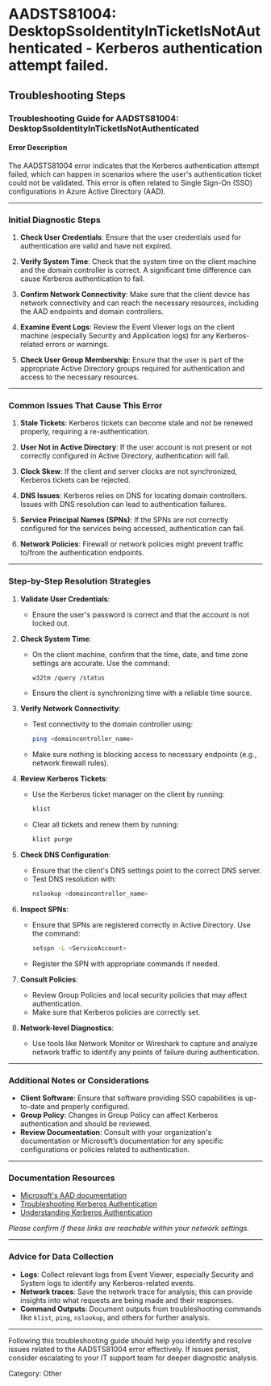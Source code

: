 # AADSTS81004: DesktopSsoIdentityInTicketIsNotAuthenticated - Kerberos authentication attempt failed.


## Troubleshooting Steps
### Troubleshooting Guide for AADSTS81004: DesktopSsoIdentityInTicketIsNotAuthenticated

#### Error Description
The AADSTS81004 error indicates that the Kerberos authentication attempt failed, which can happen in scenarios where the user's authentication ticket could not be validated. This error is often related to Single Sign-On (SSO) configurations in Azure Active Directory (AAD).

---

### Initial Diagnostic Steps

1. **Check User Credentials**: Ensure that the user credentials used for authentication are valid and have not expired.
   
2. **Verify System Time**: Check that the system time on the client machine and the domain controller is correct. A significant time difference can cause Kerberos authentication to fail.

3. **Confirm Network Connectivity**: Make sure that the client device has network connectivity and can reach the necessary resources, including the AAD endpoints and domain controllers.

4. **Examine Event Logs**: Review the Event Viewer logs on the client machine (especially Security and Application logs) for any Kerberos-related errors or warnings.

5. **Check User Group Membership**: Ensure that the user is part of the appropriate Active Directory groups required for authentication and access to the necessary resources.

---

### Common Issues That Cause This Error

1. **Stale Tickets**: Kerberos tickets can become stale and not be renewed properly, requiring a re-authentication.
   
2. **User Not in Active Directory**: If the user account is not present or not correctly configured in Active Directory, authentication will fail.

3. **Clock Skew**: If the client and server clocks are not synchronized, Kerberos tickets can be rejected.

4. **DNS Issues**: Kerberos relies on DNS for locating domain controllers. Issues with DNS resolution can lead to authentication failures.

5. **Service Principal Names (SPNs)**: If the SPNs are not correctly configured for the services being accessed, authentication can fail.

6. **Network Policies**: Firewall or network policies might prevent traffic to/from the authentication endpoints.

---

### Step-by-Step Resolution Strategies

1. **Validate User Credentials**:
   - Ensure the user's password is correct and that the account is not locked out.

2. **Check System Time**:
   - On the client machine, confirm that the time, date, and time zone settings are accurate. Use the command:
     ```bash
     w32tm /query /status
     ```
   - Ensure the client is synchronizing time with a reliable time source.

3. **Verify Network Connectivity**:
   - Test connectivity to the domain controller using:
     ```bash
     ping <domaincontroller_name>
     ```
   - Make sure nothing is blocking access to necessary endpoints (e.g., network firewall rules).

4. **Review Kerberos Tickets**:
   - Use the Kerberos ticket manager on the client by running:
     ```bash
     klist
     ```
   - Clear all tickets and renew them by running:
     ```bash
     klist purge
     ```

5. **Check DNS Configuration**:
   - Ensure that the client's DNS settings point to the correct DNS server.
   - Test DNS resolution with:
     ```bash
     nslookup <domaincontroller_name>
     ```

6. **Inspect SPNs**:
   - Ensure that SPNs are registered correctly in Active Directory. Use the command:
     ```bash
     setspn -L <ServiceAccount>
     ```
   - Register the SPN with appropriate commands if needed.

7. **Consult Policies**:
   - Review Group Policies and local security policies that may affect authentication.
   - Make sure that Kerberos policies are correctly set.

8. **Network-level Diagnostics**:
   - Use tools like Network Monitor or Wireshark to capture and analyze network traffic to identify any points of failure during authentication.

---

### Additional Notes or Considerations

- **Client Software**: Ensure that software providing SSO capabilities is up-to-date and properly configured.
- **Group Policy**: Changes in Group Policy can affect Kerberos authentication and should be reviewed.
- **Review Documentation**: Consult with your organization's documentation or Microsoft’s documentation for any specific configurations or policies related to authentication.

---

### Documentation Resources
- [Microsoft's AAD documentation](https://docs.microsoft.com/azure/active-directory/)
- [Troubleshooting Kerberos Authentication](https://docs.microsoft.com/windows-server/security/kerberos/troubleshooting-kerberos-authentication)
- [Understanding Kerberos Authentication](https://docs.microsoft.com/windows-server/security/kerberos/understanding-kerberos)

*Please confirm if these links are reachable within your network settings.*

---

### Advice for Data Collection

- **Logs**: Collect relevant logs from Event Viewer, especially Security and System logs to identify any Kerberos-related events.
- **Network traces**: Save the network trace for analysis; this can provide insights into what requests are being made and their responses.
- **Command Outputs**: Document outputs from troubleshooting commands like `klist`, `ping`, `nslookup`, and others for further analysis.

---

Following this troubleshooting guide should help you identify and resolve issues related to the AADSTS81004 error effectively. If issues persist, consider escalating to your IT support team for deeper diagnostic analysis.

Category: Other